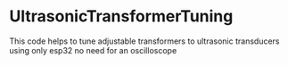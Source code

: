# UltrasonicTransformerTuning
This code helps to tune adjustable transformers to ultrasonic transducers using only esp32
no need for an oscilloscope
